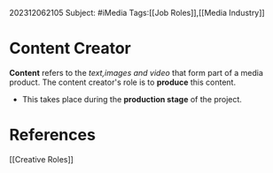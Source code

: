 202312062105
Subject: #iMedia
Tags:[[Job Roles]],[[Media Industry]]

# Content Creator

**Content** refers to the *text,images and video* that form part of a media product. The content creator's role is to **produce** this content.

- This takes place during the **production stage** of the project.
# **References**

[[Creative Roles]]
